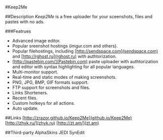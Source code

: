 #Keep2Me

##Description
*Keep2Me* is a free uploader for your sceenshots, files and pastes with no ads.

###Featrues
- Advanced image editor.
- Popular sreenshot hostings (imgur.com and others).
- Popular filehostings, including [http://sendspace.com](sendspace.com) and [http://rghost.ru](rghost.ru) with authtorization.
- [http://pastebin.com/](Pastebin.com) paste uploader with authtorization and editor with syntax highlighting for all popular languages.
- Multi-monitor support.
- Real-time and static modes of making screenshots.
- PNG, JPG, BMP, GIF formats support.
- FTP support for screenshots and files.
- Links Shorteners.
- Recent files.
- Custom hotkeys for all actions.
- Auto update.

##Links
[http://zrazor.github.io/Keep2Me](github.io/Keep2Me)
[http://zhyk.ru/](zhyk.ru)
[http://zt.am/](zt.am)

##Third-party
AlphaSkins
JEDI
SynEdit